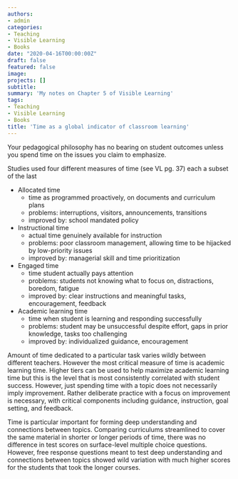 ```yaml
---
authors:
- admin
categories:
- Teaching
- Visible Learning
- Books
date: "2020-04-16T00:00:00Z"
draft: false
featured: false
image:
projects: []
subtitle: 
summary: 'My notes on Chapter 5 of Visible Learning'
tags:
- Teaching
- Visible Learning
- Books
title: 'Time as a global indicator of classroom learning'
---
```


Your pedagogical philosophy has no bearing on student outcomes unless you spend time on the issues you claim to emphasize.

Studies used four different measures of time (see VL pg. 37) each a subset of the last
- Allocated time
  - time as programmed proactively, on documents and curriculum plans
  - problems: interruptions, visitors, announcements, transitions
  - improved by: school mandated policy
- Instructional time
  - actual time genuinely available for instruction
  - problems: poor classroom management, allowing time to be hijacked by low-priority issues
  - improved by: managerial skill and time prioritization
- Engaged time
  - time student actually pays attention
  - problems: students not knowing what to focus on, distractions, boredom, fatigue
  - improved by: clear instructions and meaningful tasks, encouragement, feedback
- Academic learning time
  - time when student is learning and responding successfully
  - problems: student may be unsuccessful despite effort, gaps in prior knowledge, tasks too challenging
  - improved by: individualized guidance, encouragement

Amount of time dedicated to a particular task varies wildly between different teachers. However the most critical measure of time is academic learning time. Higher tiers can be used to help maximize academic learning time but this is the level that is most consistently correlated with student success. However, just spending time with a topic does not necessarily imply improvement. Rather deliberate practice with a focus on improvement is necessary, with critical components including guidance, instruction, goal setting, and feedback.

Time is particular important for forming deep understanding and connections between topics. Comparing curriculums streamlined to cover the same material in shorter or longer periods of time, there was no difference in test scores on surface-level multiple choice questions. However, free response questions meant to test deep understanding and connections between topics showed wild variation with much higher scores for the students that took the longer courses. 